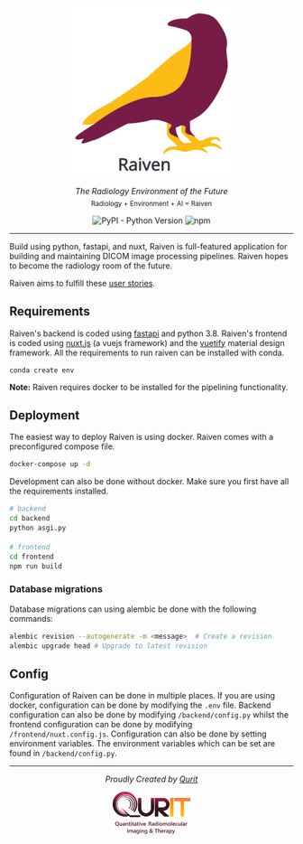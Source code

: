 <p align="center">
  <img src="frontend/static/raiven-logo-text.svg" alt="Raiven Logo" height="300" />
</p>
<p align="center">
  <em>The Radiology Environment of the Future</em></br>
  <sub>Radiology + Environment + AI = Raiven</sub>
</p>
<p align="center">
<!-- <img alt="Docker API Image CI" src="https://github.com/qurit/raiven/workflows/Docker%20API%20Image%20CI/badge.svg?branch=master" /> -->
<img alt="PyPI - Python Version" src="https://img.shields.io/pypi/pyversions/fastapi" />
<img alt="npm" src="https://img.shields.io/npm/v/npm" />

</p>

---

Build using python, fastapi, and nuxt, Raiven is full-featured application for building and maintaining DICOM image processing pipelines. Raiven hopes to become the radiology room of the future.

Raiven aims to fulfill these [user stories](./stories.md).

## Requirements

Raiven's backend is coded using [fastapi](https://fastapi.tiangolo.com/) and python 3.8. Raiven's frontend is coded
using [nuxt.js](https://nuxtjs.org) (a vuejs framework) and the [vuetify](https://vuetifyjs.com/) material design framework.
All the requirements to run raiven can be installed with conda.

```
conda create env
```

**Note:** Raiven requires docker to be installed for the pipelining functionality.

## Deployment

The easiest way to deploy Raiven is using docker. Raiven comes with a preconfigured compose file.

```bash
docker-compose up -d
```

Development can also be done without docker. Make sure you first have all the requirements installed.

```bash
# backend
cd backend
python asgi.py

# frontend
cd frontend
npm run build
```

### Database migrations

Database migrations can using alembic be done with the following commands:

```bash
alembic revision --autogenerate -m <message>  # Create a revision
alembic upgrade head # Upgrade to latest revision
```

## Config

Configuration of Raiven can be done in multiple places. If you are using docker, configuration
can be done by modifying the `.env` file. Backend configuration can also be done by modifying `/backend/config.py` whilst
the frontend configuration can be done by modifying `/frontend/nuxt.config.js`. Configuration can also be done by
setting environment variables. The environment variables which can be set are found in `/backend/config.py`.

---

<p align="center">
  <em>Proudly Created by <a href="https://qurit.ca">Qurit</a></em>
</p>
<p align="center">
  <img src="frontend/static/qurit-logo-text.png" alt="Qurit Logo" height="75" />
</p>
